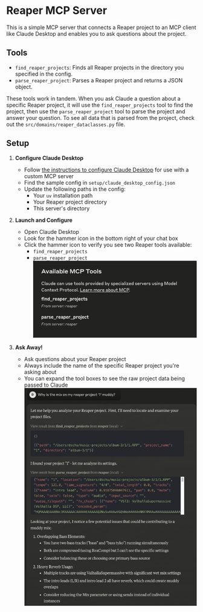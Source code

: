 # Reaper MCP Server

This is a simple MCP server that connects a Reaper project to an MCP client like Claude Desktop and enables you to ask questions about the project.

## Tools

- `find_reaper_projects`: Finds all Reaper projects in the directory you specified in the config.
- `parse_reaper_project`: Parses a Reaper project and returns a JSON object.

These tools work in tandem. When you ask Claude a question about a specific Reaper project, it will use the `find_reaper_projects` tool to find the project, then use the `parse_reaper_project` tool to parse the project and answer your question. To see all data that is parsed from the project, check out the `src/domains/reaper_dataclasses.py` file.

## Setup

1. **Configure Claude Desktop**
   - Follow [the instructions to configure Claude Desktop](https://modelcontextprotocol.io/quickstart/server#core-mcp-concepts) for use with a custom MCP server
   - Find the sample config in `setup/claude_desktop_config.json`
   - Update the following paths in the config:
     - Your `uv` installation path
     - Your Reaper project directory
     - This server's directory

2. **Launch and Configure**
   - Open Claude Desktop
   - Look for the hammer icon in the bottom right of your chat box
   - Click the hammer icon to verify you see two Reaper tools available:
     - `find_reaper_projects`
     - `parse_reaper_project`
   ![Claude Desktop Tools](./docs/claude-desktop-tools.png)

3. **Ask Away!**
   - Ask questions about your Reaper project
   - Always include the name of the specific Reaper project you're asking about
   - You can expand the tool boxes to see the raw project data being passed to Claude
   ![Claude Desktop Tools](./docs/example-question.png)
